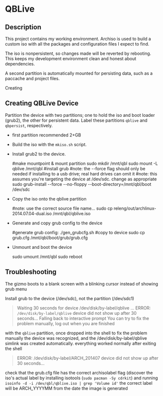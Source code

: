 QBLive
======

Description
-----------

This project contains my working environment. Archiso is used to build a custom iso with all the packages and configuration files I expect to find.

The iso is nonpersistent, so changes made will be reverted by rebooting. This keeps my development environment clean and honest about dependencies.

A second partition is automatically mounted for persisting data, such as a paccache and project files.

Creating 


Creating QBLive Device
----------------------

Partition the device with two partitions; one to hold the iso and boot loader (grub2), the other for persistent data. Label these partitions `qblive` and `qbpersist`, respectively.

+ first partition recommended 2+GB

+ Build the iso with the `mkiso.sh` script.

+ Install grub2 to the device.

    #make mountpoint & mount partition
    sudo mkdir /mnt/qbl
    sudo mount -L qblive /mnt/qbl
    #install grub
    #note: the --force flag should only be needed if installing to a usb drive; real hard drives can omit it
	#note: this assumes you're targeting the device at /dev/sdc. change as appropriate
    sudo grub-install --force --no-floppy --boot-directory=/mnt/qbl/boot /dev/sdc

+ Copy the iso onto the qblive partition

    #note: use the correct source file name...
    sudo cp releng/out/archlinux-2014.07.04-dual.iso /mnt/qbl/qblive.iso

+ Generate and copy grub config to the device

    #generate grub config:
    ./gen_grubcfg.sh
    #copy to device
    sudo cp grub.cfg /mnt/qbl/boot/grub/grub.cfg

+ Unmount and boot the device

    sudo umount /mnt/qbl
    sudo reboot

Troubleshooting
---------------

The gizmo boots to a blank screen with a blinking cursor instead of showing grub menu

Install grub to the device (/dev/sdc), not the partition (/dev/sdc1)


> Waiting 30 seconds for device /dev/disk/by-label/qblive ...
> ERROR: `/dev/disk/by-label/qblive` device did not show up after 30 seconds...
> Falling back to interactive prompt
> You can try to fix the problem manually, log out when you are finished

with the `qblive` partition, once dropped into the shell to fix the problem manually the device was recognized, and the /dev/disk/by-label/qblive simlink was created automatically. everything worked normally after exiting the shell

> ERROR: /dev/disk/by-label/ARCH_201407 device did not show up after 30 seconds...

check that the grub.cfg file has the correct archisolabel flag (discover the iso's actual label by installing isotools (`sudo pacman -Sy cdrkit`) and running `isoinfo -d -i /dev/qbl/qblive.iso | grep 'Volume id'`
the correct label will be ARCH_YYYYMM from the date the image is generated
